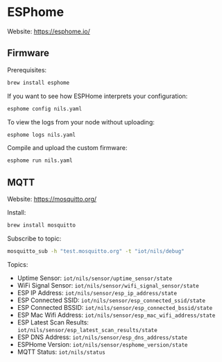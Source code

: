 # ESPhome

Website: <https://esphome.io/>

## Firmware

Prerequisites:

```bash
brew install esphome
```

If you want to see how ESPHome interprets your configuration:

```bash
esphome config nils.yaml
```

To view the logs from your node without uploading:

```bash
esphome logs nils.yaml
```

Compile and upload the custom firmware:

```bash
esphome run nils.yaml
```

## MQTT

Website: <https://mosquitto.org/>

Install:

```bash
brew install mosquitto
```

Subscribe to topic:

```bash
mosquitto_sub -h "test.mosquitto.org" -t "iot/nils/debug"
```

Topics:

* Uptime Sensor: `iot/nils/sensor/uptime_sensor/state`
* WiFi Signal Sensor: `iot/nils/sensor/wifi_signal_sensor/state`
* ESP IP Address: `iot/nils/sensor/esp_ip_address/state`
* ESP Connected SSID: `iot/nils/sensor/esp_connected_ssid/state`
* ESP Connected BSSID: `iot/nils/sensor/esp_connected_bssid/state`
* ESP Mac Wifi Address: `iot/nils/sensor/esp_mac_wifi_address/state`
* ESP Latest Scan Results: `iot/nils/sensor/esp_latest_scan_results/state`
* ESP DNS Address: `iot/nils/sensor/esp_dns_address/state`
* ESPHome Version: `iot/nils/sensor/esphome_version/state`
* MQTT Status: `iot/nils/status`
